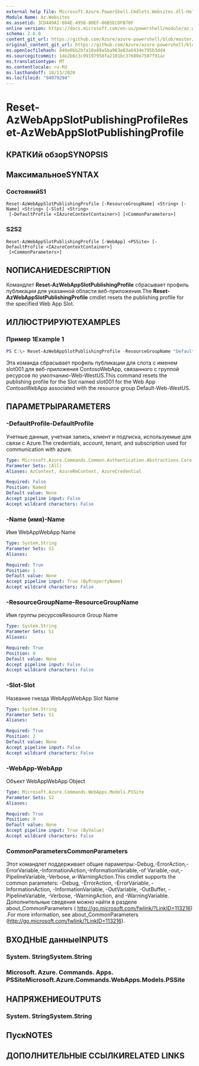 ```yaml
---
external help file: Microsoft.Azure.PowerShell.Cmdlets.Websites.dll-Help.xml
Module Name: Az.Websites
ms.assetid: 3CD449A1-084E-4950-80EF-06B5ECDFB70F
online version: https://docs.microsoft.com/en-us/powershell/module/az.websites/reset-azwebappslotpublishingprofile
schema: 2.0.0
content_git_url: https://github.com/Azure/azure-powershell/blob/master/src/Websites/Websites/help/Reset-AzWebAppSlotPublishingProfile.md
original_content_git_url: https://github.com/Azure/azure-powershell/blob/master/src/Websites/Websites/help/Reset-AzWebAppSlotPublishingProfile.md
ms.openlocfilehash: 840e0bb2bfa10a89a5ba963e83ab434e795b3dd4
ms.sourcegitcommit: 1de2b6c3c99197958fa2101bc37680e7507f91ac
ms.translationtype: MT
ms.contentlocale: ru-RU
ms.lasthandoff: 10/13/2020
ms.locfileid: "94079294"
---
```

# <span data-ttu-id="feaaa-101">Reset-AzWebAppSlotPublishingProfile</span><span class="sxs-lookup"><span data-stu-id="feaaa-101">Reset-AzWebAppSlotPublishingProfile</span></span>

## <span data-ttu-id="feaaa-102">КРАТКИй обзор</span><span class="sxs-lookup"><span data-stu-id="feaaa-102">SYNOPSIS</span></span>

## <span data-ttu-id="feaaa-103">Максимальное</span><span class="sxs-lookup"><span data-stu-id="feaaa-103">SYNTAX</span></span>

### <span data-ttu-id="feaaa-104">Состояний</span><span class="sxs-lookup"><span data-stu-id="feaaa-104">S1</span></span>
```
Reset-AzWebAppSlotPublishingProfile [-ResourceGroupName] <String> [-Name] <String> [-Slot] <String>
 [-DefaultProfile <IAzureContextContainer>] [<CommonParameters>]
```

### <span data-ttu-id="feaaa-105">S2</span><span class="sxs-lookup"><span data-stu-id="feaaa-105">S2</span></span>
```
Reset-AzWebAppSlotPublishingProfile [-WebApp] <PSSite> [-DefaultProfile <IAzureContextContainer>]
 [<CommonParameters>]
```

## <span data-ttu-id="feaaa-106">NОПИСАНИЕ</span><span class="sxs-lookup"><span data-stu-id="feaaa-106">DESCRIPTION</span></span>
<span data-ttu-id="feaaa-107">Командлет **Reset-AzWebAppSlotPublishingProfile** сбрасывает профиль публикации для указанной области веб-приложения.</span><span class="sxs-lookup"><span data-stu-id="feaaa-107">The **Reset-AzWebAppSlotPublishingProfile** cmdlet resets the publishing profile for the specified Web App Slot.</span></span>

## <span data-ttu-id="feaaa-108">ИЛЛЮСТРИРУЮТ</span><span class="sxs-lookup"><span data-stu-id="feaaa-108">EXAMPLES</span></span>

### <span data-ttu-id="feaaa-109">Пример 1</span><span class="sxs-lookup"><span data-stu-id="feaaa-109">Example 1</span></span>
```powershell
PS C:\> Reset-AzWebAppSlotPublishingProfile -ResourceGroupName "Default-Web-WestUS" -Name "ContosoWebApp" -Slot "slot001"
```

<span data-ttu-id="feaaa-110">Эта команда сбрасывает профиль публикации для слота с именем slot001 для веб-приложения ContosoWebApp, связанного с группой ресурсов по умолчанию-Web-WestUS.</span><span class="sxs-lookup"><span data-stu-id="feaaa-110">This command resets the publishing profile for the Slot named slot001 for the Web App ContosoWebApp associated with the resource group Default-Web-WestUS.</span></span>

## <span data-ttu-id="feaaa-111">ПАРАМЕТРЫ</span><span class="sxs-lookup"><span data-stu-id="feaaa-111">PARAMETERS</span></span>

### <span data-ttu-id="feaaa-112">-DefaultProfile</span><span class="sxs-lookup"><span data-stu-id="feaaa-112">-DefaultProfile</span></span>
<span data-ttu-id="feaaa-113">Учетные данные, учетная запись, клиент и подписка, используемые для связи с Azure.</span><span class="sxs-lookup"><span data-stu-id="feaaa-113">The credentials, account, tenant, and subscription used for communication with azure.</span></span>

```yaml
Type: Microsoft.Azure.Commands.Common.Authentication.Abstractions.Core.IAzureContextContainer
Parameter Sets: (All)
Aliases: AzContext, AzureRmContext, AzureCredential

Required: False
Position: Named
Default value: None
Accept pipeline input: False
Accept wildcard characters: False
```

### <span data-ttu-id="feaaa-114">-Name (имя)</span><span class="sxs-lookup"><span data-stu-id="feaaa-114">-Name</span></span>
<span data-ttu-id="feaaa-115">Имя WebApp</span><span class="sxs-lookup"><span data-stu-id="feaaa-115">WebApp Name</span></span>

```yaml
Type: System.String
Parameter Sets: S1
Aliases:

Required: True
Position: 1
Default value: None
Accept pipeline input: True (ByPropertyName)
Accept wildcard characters: False
```

### <span data-ttu-id="feaaa-116">-ResourceGroupName</span><span class="sxs-lookup"><span data-stu-id="feaaa-116">-ResourceGroupName</span></span>
<span data-ttu-id="feaaa-117">Имя группы ресурсов</span><span class="sxs-lookup"><span data-stu-id="feaaa-117">Resource Group Name</span></span>

```yaml
Type: System.String
Parameter Sets: S1
Aliases:

Required: True
Position: 0
Default value: None
Accept pipeline input: False
Accept wildcard characters: False
```

### <span data-ttu-id="feaaa-118">-Slot</span><span class="sxs-lookup"><span data-stu-id="feaaa-118">-Slot</span></span>
<span data-ttu-id="feaaa-119">Название гнезда WebApp</span><span class="sxs-lookup"><span data-stu-id="feaaa-119">WebApp Slot Name</span></span>

```yaml
Type: System.String
Parameter Sets: S1
Aliases:

Required: True
Position: 2
Default value: None
Accept pipeline input: False
Accept wildcard characters: False
```

### <span data-ttu-id="feaaa-120">-WebApp</span><span class="sxs-lookup"><span data-stu-id="feaaa-120">-WebApp</span></span>
<span data-ttu-id="feaaa-121">Объект WebApp</span><span class="sxs-lookup"><span data-stu-id="feaaa-121">WebApp Object</span></span>

```yaml
Type: Microsoft.Azure.Commands.WebApps.Models.PSSite
Parameter Sets: S2
Aliases:

Required: True
Position: 0
Default value: None
Accept pipeline input: True (ByValue)
Accept wildcard characters: False
```

### <span data-ttu-id="feaaa-122">CommonParameters</span><span class="sxs-lookup"><span data-stu-id="feaaa-122">CommonParameters</span></span>
<span data-ttu-id="feaaa-123">Этот командлет поддерживает общие параметры:-Debug,-ErrorAction,-ErrorVariable,-InformationAction,-InformationVariable,-of Variable,-out,-PipelineVariable,-Verbose, и-WarningAction.</span><span class="sxs-lookup"><span data-stu-id="feaaa-123">This cmdlet supports the common parameters: -Debug, -ErrorAction, -ErrorVariable, -InformationAction, -InformationVariable, -OutVariable, -OutBuffer, -PipelineVariable, -Verbose, -WarningAction, and -WarningVariable.</span></span> <span data-ttu-id="feaaa-124">Дополнительные сведения можно найти в разделе about_CommonParameters ( http://go.microsoft.com/fwlink/?LinkID=113216) .</span><span class="sxs-lookup"><span data-stu-id="feaaa-124">For more information, see about_CommonParameters (http://go.microsoft.com/fwlink/?LinkID=113216).</span></span>

## <span data-ttu-id="feaaa-125">ВХОДНЫЕ данные</span><span class="sxs-lookup"><span data-stu-id="feaaa-125">INPUTS</span></span>

### <span data-ttu-id="feaaa-126">System. String</span><span class="sxs-lookup"><span data-stu-id="feaaa-126">System.String</span></span>

### <span data-ttu-id="feaaa-127">Microsoft. Azure. Commands. Apps. PSSite</span><span class="sxs-lookup"><span data-stu-id="feaaa-127">Microsoft.Azure.Commands.WebApps.Models.PSSite</span></span>

## <span data-ttu-id="feaaa-128">НАПРЯЖЕНИЕ</span><span class="sxs-lookup"><span data-stu-id="feaaa-128">OUTPUTS</span></span>

### <span data-ttu-id="feaaa-129">System. String</span><span class="sxs-lookup"><span data-stu-id="feaaa-129">System.String</span></span>

## <span data-ttu-id="feaaa-130">Пуск</span><span class="sxs-lookup"><span data-stu-id="feaaa-130">NOTES</span></span>

## <span data-ttu-id="feaaa-131">ДОПОЛНИТЕЛЬНЫЕ ССЫЛКИ</span><span class="sxs-lookup"><span data-stu-id="feaaa-131">RELATED LINKS</span></span>
